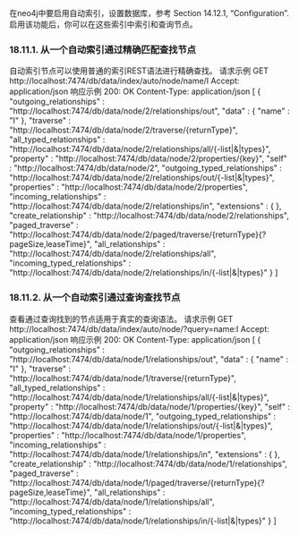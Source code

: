在neo4j中要启用自动索引，设置数据库，参考 Section 14.12.1, “Configuration”.启用该功能后，你可以在这些索引中索引和查询节点。
### 18.11.1. 从一个自动索引通过精确匹配查找节点
自动索引节点可以使用普通的索引REST语法进行精确查找。
请求示例
GET http://localhost:7474/db/data/index/auto/node/name/I
Accept: application/json
响应示例
200: OK
Content-Type: application/json
[ {
  "outgoing_relationships" : "http://localhost:7474/db/data/node/2/relationships/out",
  "data" : {
    "name" : "I"
  },
  "traverse" : "http://localhost:7474/db/data/node/2/traverse/{returnType}",
  "all_typed_relationships" : "http://localhost:7474/db/data/node/2/relationships/all/{-list|&|types}",
  "property" : "http://localhost:7474/db/data/node/2/properties/{key}",
  "self" : "http://localhost:7474/db/data/node/2",
  "outgoing_typed_relationships" : "http://localhost:7474/db/data/node/2/relationships/out/{-list|&|types}",
  "properties" : "http://localhost:7474/db/data/node/2/properties",
  "incoming_relationships" : "http://localhost:7474/db/data/node/2/relationships/in",
  "extensions" : {
  },
  "create_relationship" : "http://localhost:7474/db/data/node/2/relationships",
  "paged_traverse" : "http://localhost:7474/db/data/node/2/paged/traverse/{returnType}{?pageSize,leaseTime}",
  "all_relationships" : "http://localhost:7474/db/data/node/2/relationships/all",
  "incoming_typed_relationships" : "http://localhost:7474/db/data/node/2/relationships/in/{-list|&|types}"
} ]
### 18.11.2. 从一个自动索引通过查询查找节点
查看通过查询找到的节点适用于真实的查询语法。
请求示例
GET http://localhost:7474/db/data/index/auto/node/?query=name:I
Accept: application/json
响应示例
200: OK
Content-Type: application/json
[ {
  "outgoing_relationships" : "http://localhost:7474/db/data/node/1/relationships/out",
  "data" : {
    "name" : "I"
  },
  "traverse" : "http://localhost:7474/db/data/node/1/traverse/{returnType}",
  "all_typed_relationships" : "http://localhost:7474/db/data/node/1/relationships/all/{-list|&|types}",
  "property" : "http://localhost:7474/db/data/node/1/properties/{key}",
  "self" : "http://localhost:7474/db/data/node/1",
  "outgoing_typed_relationships" : "http://localhost:7474/db/data/node/1/relationships/out/{-list|&|types}",
  "properties" : "http://localhost:7474/db/data/node/1/properties",
  "incoming_relationships" : "http://localhost:7474/db/data/node/1/relationships/in",
  "extensions" : {
  },
  "create_relationship" : "http://localhost:7474/db/data/node/1/relationships",
  "paged_traverse" : "http://localhost:7474/db/data/node/1/paged/traverse/{returnType}{?pageSize,leaseTime}",
  "all_relationships" : "http://localhost:7474/db/data/node/1/relationships/all",
  "incoming_typed_relationships" : "http://localhost:7474/db/data/node/1/relationships/in/{-list|&|types}"
} ]


